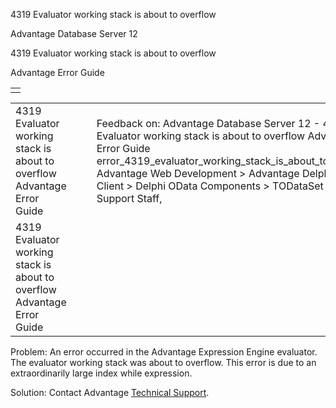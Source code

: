 4319 Evaluator working stack is about to overflow




Advantage Database Server 12  

4319 Evaluator working stack is about to overflow

Advantage Error Guide

|  |
| --- |
|  |

|  |  |  |  |  |
| --- | --- | --- | --- | --- |
| 4319 Evaluator working stack is about to overflow  Advantage Error Guide |  |  | Feedback on: Advantage Database Server 12 - 4319 Evaluator working stack is about to overflow Advantage Error Guide error\_4319\_evaluator\_working\_stack\_is\_about\_to\_overflow Advantage Web Development > Advantage Delphi OData Client > Delphi OData Components > TODataSet / Dear Support Staff, |  |
| 4319 Evaluator working stack is about to overflow  Advantage Error Guide |  |  |  |  |

Problem: An error occurred in the Advantage Expression Engine evaluator. The evaluator working stack was about to overflow. This error is due to an extraordinarily large index while expression.

Solution: Contact Advantage [Technical Support](master_technical_support_u_s__and_canada.htm).